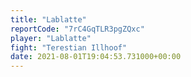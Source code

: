 ```yaml
---
title: "Lablatte"
reportCode: "7rC4GqTLR3pgZQxc"
player: "Lablatte"
fight: "Terestian Illhoof"
date: 2021-08-01T19:04:53.731000+00:00
---
```

